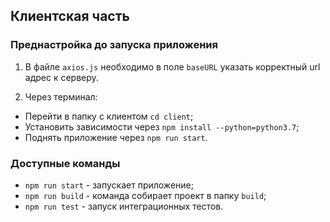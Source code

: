 ## Клиентская часть

### Преднастройка до запуска приложения

1. В файле `axios.js` необходимо в поле `baseURL` указать корректный url адрес к
   серверу.

2. Через терминал:

- Перейти в папку с клиентом `cd client`;
- Установить зависимости через `npm install --python=python3.7`;
- Поднять приложение через `npm run start`.

### Доступные команды

- `npm run start` - запускает приложение;
- `npm run build` - команда собирает проект в папку `build`;
- `npm run test` - запуск интеграционных тестов.